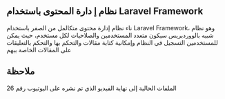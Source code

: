 ## نظام إ دارة المحتوى باستخدام Laravel Framework

ناء نظام إدارة محتوى متكالمل من الصفر باستخدام Laravel Framework، وهو نظام شبيه بالووردبريس سيكون متعدد المستخدمين والصلاحيات لكل مستخدم، حيث يمكن للمستخدمين التسجيل في النظام وإمكانية كتابة مقالات والتحكم بها والتحكم بالتعليقات على المقالات الخاصة ببهم

## ملاحظة 
الملفات الحالية إلى نهاية الفيديو الذي تم نشره على اليوتيوب رقم 26
